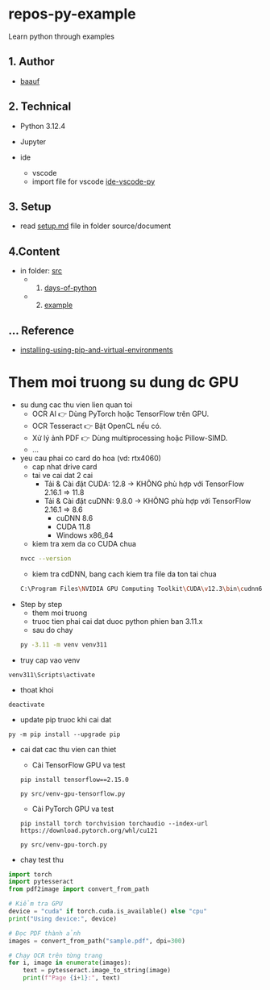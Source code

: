 # repos-py-example
Learn python through examples

## 1. Author
- [baauf](https://github.com/domanhcuong2707)

## 2. Technical

- Python 3.12.4
- Jupyter

- ide
  - vscode
  - import file for vscode [ide-vscode-py](https://github.com/baauf-do/repos-py-example/blob/main/sources/ide/ide-vscode-py.code-profile)

## 3. Setup

- read [setup.md](https://github.com/baauf-do/repos-py-example/blob/main/sources/document/setup.md) file in folder source/document

## 4.Content

- in folder: [src](https://github.com/baauf-do/repos-py-example/tree/main/src)
  - 1. [days-of-python](https://github.com/baauf-do/repos-py-example/tree/main/src/days-of-python)
  - 2. [example](https://github.com/baauf-do/repos-py-example/tree/main/src/example)


## ... Reference
- [installing-using-pip-and-virtual-environments](https://packaging.python.org/en/latest/guides/installing-using-pip-and-virtual-environments/)

# Them moi truong su dung dc GPU
- su dung cac thu vien lien quan toi
  - OCR AI 👉 Dùng PyTorch hoặc TensorFlow trên GPU.
  - OCR Tesseract 👉 Bật OpenCL nếu có.
  - Xử lý ảnh PDF 👉 Dùng multiprocessing hoặc Pillow-SIMD.
  - ...
- yeu cau phai co card do hoa (vd: rtx4060)
  - cap nhat drive card
  - tai ve cai dat 2 cai
    - Tải & Cài đặt CUDA: 12.8 → KHÔNG phù hợp với TensorFlow 2.16.1 => 11.8
    - Tải & Cài đặt cuDNN: 9.8.0 → KHÔNG phù hợp với TensorFlow 2.16.1 => 8.6
      - cuDNN 8.6
      - CUDA 11.8
      - Windows x86_64
  - kiem tra xem da co CUDA chua
  ```bash
  nvcc --version
  ```
  - kiem tra cdDNN, bang cach kiem tra file da ton tai chua
  ```bash
  C:\Program Files\NVIDIA GPU Computing Toolkit\CUDA\v12.3\bin\cudnn64_8.dll
  ```
- Step by step
  - them moi truong
  - truoc tien phai cai dat duoc python phien ban 3.11.x
  - sau do chay
  ```bash
  py -3.11 -m venv venv311
  ```
- truy cap vao venv
```pwsh
venv311\Scripts\activate
```
- thoat khoi
```pwsh
deactivate
```
- update pip truoc khi cai dat
```pwsh
py -m pip install --upgrade pip
```
- cai dat cac thu vien can thiet
  - Cài TensorFlow GPU va test
  ```pwsh
  pip install tensorflow==2.15.0

  py src/venv-gpu-tensorflow.py
  ```
  - Cài PyTorch GPU va test
  ```pwsh
  pip install torch torchvision torchaudio --index-url https://download.pytorch.org/whl/cu121

  py src/venv-gpu-torch.py
  ```


- chay test thu
```py
import torch
import pytesseract
from pdf2image import convert_from_path

# Kiểm tra GPU
device = "cuda" if torch.cuda.is_available() else "cpu"
print("Using device:", device)

# Đọc PDF thành ảnh
images = convert_from_path("sample.pdf", dpi=300)

# Chạy OCR trên từng trang
for i, image in enumerate(images):
    text = pytesseract.image_to_string(image)
    print(f"Page {i+1}:", text)
```
